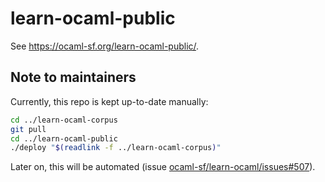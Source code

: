# learn-ocaml-public

See <https://ocaml-sf.org/learn-ocaml-public/>.

## Note to maintainers

Currently, this repo is kept up-to-date manually:

```bash
cd ../learn-ocaml-corpus
git pull
cd ../learn-ocaml-public
./deploy "$(readlink -f ../learn-ocaml-corpus)"
```

Later on, this will be automated (issue [ocaml-sf/learn-ocaml/issues#507](https://github.com/ocaml-sf/learn-ocaml/issues/507)).
